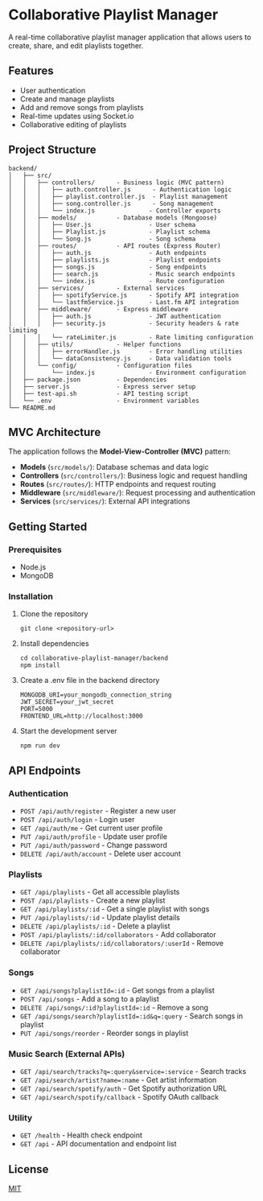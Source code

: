# Collaborative Playlist Manager

A real-time collaborative playlist manager application that allows users to create, share, and edit playlists together.

## Features

- User authentication
- Create and manage playlists
- Add and remove songs from playlists
- Real-time updates using Socket.io
- Collaborative editing of playlists

## Project Structure

```
backend/
│   ├── src/
│   │   ├── controllers/      - Business logic (MVC pattern)
│   │   │   ├── auth.controller.js      - Authentication logic
│   │   │   ├── playlist.controller.js  - Playlist management
│   │   │   ├── song.controller.js      - Song management
│   │   │   └── index.js               - Controller exports
│   │   ├── models/           - Database models (Mongoose)
│   │   │   ├── User.js                - User schema
│   │   │   ├── Playlist.js            - Playlist schema
│   │   │   └── Song.js                - Song schema
│   │   ├── routes/           - API routes (Express Router)
│   │   │   ├── auth.js                - Auth endpoints
│   │   │   ├── playlists.js           - Playlist endpoints
│   │   │   ├── songs.js               - Song endpoints
│   │   │   ├── search.js              - Music search endpoints
│   │   │   └── index.js               - Route configuration
│   │   ├── services/         - External services
│   │   │   ├── spotifyService.js      - Spotify API integration
│   │   │   └── lastfmService.js       - Last.fm API integration
│   │   ├── middleware/       - Express middleware
│   │   │   ├── auth.js                - JWT authentication
│   │   │   ├── security.js            - Security headers & rate limiting
│   │   │   └── rateLimiter.js         - Rate limiting configuration
│   │   ├── utils/            - Helper functions
│   │   │   ├── errorHandler.js        - Error handling utilities
│   │   │   └── dataConsistency.js     - Data validation tools
│   │   └── config/           - Configuration files
│   │       └── index.js               - Environment configuration
│   ├── package.json          - Dependencies
│   ├── server.js             - Express server setup
│   ├── test-api.sh           - API testing script
│   └── .env                  - Environment variables
└── README.md
```

## MVC Architecture

The application follows the **Model-View-Controller (MVC)** pattern:

- **Models** (`src/models/`): Database schemas and data logic
- **Controllers** (`src/controllers/`): Business logic and request handling  
- **Routes** (`src/routes/`): HTTP endpoints and request routing
- **Middleware** (`src/middleware/`): Request processing and authentication
- **Services** (`src/services/`): External API integrations

## Getting Started

### Prerequisites

- Node.js
- MongoDB

### Installation

1. Clone the repository
   ```
   git clone <repository-url>
   ```

2. Install dependencies
   ```
   cd collaborative-playlist-manager/backend
   npm install
   ```

3. Create a .env file in the backend directory
   ```
   MONGODB_URI=your_mongodb_connection_string
   JWT_SECRET=your_jwt_secret
   PORT=5000
   FRONTEND_URL=http://localhost:3000
   ```

4. Start the development server
   ```
   npm run dev
   ```

## API Endpoints

### Authentication
- `POST /api/auth/register` - Register a new user
- `POST /api/auth/login` - Login user  
- `GET /api/auth/me` - Get current user profile
- `PUT /api/auth/profile` - Update user profile
- `PUT /api/auth/password` - Change password
- `DELETE /api/auth/account` - Delete user account

### Playlists
- `GET /api/playlists` - Get all accessible playlists
- `POST /api/playlists` - Create a new playlist
- `GET /api/playlists/:id` - Get a single playlist with songs
- `PUT /api/playlists/:id` - Update playlist details
- `DELETE /api/playlists/:id` - Delete a playlist
- `POST /api/playlists/:id/collaborators` - Add collaborator
- `DELETE /api/playlists/:id/collaborators/:userId` - Remove collaborator

### Songs
- `GET /api/songs?playlistId=:id` - Get songs from a playlist
- `POST /api/songs` - Add a song to a playlist
- `DELETE /api/songs/:id?playlistId=:id` - Remove a song
- `GET /api/songs/search?playlistId=:id&q=:query` - Search songs in playlist
- `PUT /api/songs/reorder` - Reorder songs in playlist

### Music Search (External APIs)
- `GET /api/search/tracks?q=:query&service=:service` - Search tracks
- `GET /api/search/artist?name=:name` - Get artist information
- `GET /api/search/spotify/auth` - Get Spotify authorization URL
- `GET /api/search/spotify/callback` - Spotify OAuth callback

### Utility
- `GET /health` - Health check endpoint
- `GET /api` - API documentation and endpoint list

## License

[MIT](LICENSE)

